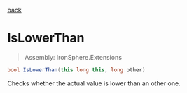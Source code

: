 ﻿

[back](/IronSphere.Extensions/types/LongExtension)

# IsLowerThan

> Assembly: IronSphere.Extensions

```csharp
bool IsLowerThan(this long this, long other)
```

Checks whether the actual value is lower than an other one.

 